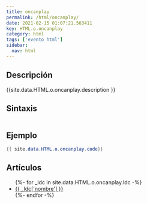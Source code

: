 ```yaml
---
title: oncanplay
permalink: /html/oncanplay/
date: 2021-02-15 01:07:21.563411
key: HTML.o.oncanplay
category: html
tags: ['evento html']
sidebar: 
  nav: html
---
```


## Descripción
{{site.data.HTML.o.oncanplay.description }}

## Sintaxis
~~~html
~~~

## Ejemplo
~~~java
{{ site.data.HTML.o.oncanplay.code}}
~~~

## Artículos
<ul>
{%- for _ldc in site.data.HTML.o.oncanplay.ldc -%}
   <li>
       <a href="{{_ldc['url'] }}">{{ _ldc['nombre'] }}</a>
   </li>
{%- endfor -%}
</ul>
